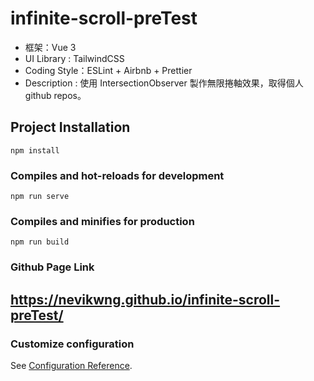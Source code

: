 # infinite-scroll-preTest

- 框架：Vue 3
- UI Library : TailwindCSS
- Coding Style：ESLint + Airbnb + Prettier
- Description : 使用 IntersectionObserver 製作無限捲軸效果，取得個人 github repos。


## Project Installation

```
npm install
```

### Compiles and hot-reloads for development

```
npm run serve
```

### Compiles and minifies for production

```
npm run build
```

### Github Page Link

## https://nevikwng.github.io/infinite-scroll-preTest/




### Customize configuration

See [Configuration Reference](https://cli.vuejs.org/config/).
